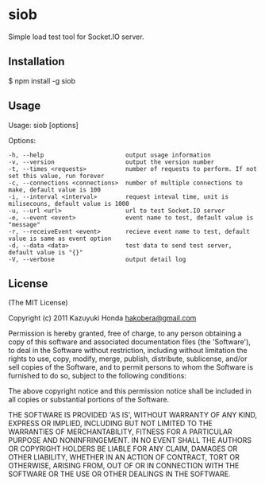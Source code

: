 siob
====

Simple load test tool for Socket.IO server.

Installation
------------

  $ npm install -g siob

Usage
-----

  Usage: siob [options]

  Options:

    -h, --help                       output usage information
    -v, --version                    output the version number
    -t, --times <requests>           number of requests to perform. If not set this value, run forever
    -c, --connections <connections>  number of multiple connections to make, default value is 100
    -i, --interval <interval>        request inteval time, unit is milisecouns, default value is 1000
    -u, --url <url>                  url to test Socket.IO server
    -e, --event <event>              event name to test, default value is "message"
    -r, --receiveEvent <event>       recieve event name to test, default value is same as event option
    -d, --data <data>                test data to send test server, default value is "{}"
    -V, --verbose                    output detail log

License
-------

(The MIT License)

Copyright (c) 2011 Kazuyuki Honda <hakobera@gmail.com>

Permission is hereby granted, free of charge, to any person obtaining a copy of this software and associated documentation files (the 'Software'), to deal in the Software without restriction, including without limitation the rights to use, copy, modify, merge, publish, distribute, sublicense, and/or sell copies of the Software, and to permit persons to whom the Software is furnished to do so, subject to the following conditions:

The above copyright notice and this permission notice shall be included in all copies or substantial portions of the Software.

THE SOFTWARE IS PROVIDED 'AS IS', WITHOUT WARRANTY OF ANY KIND, EXPRESS OR IMPLIED, INCLUDING BUT NOT LIMITED TO THE WARRANTIES OF MERCHANTABILITY, FITNESS FOR A PARTICULAR PURPOSE AND NONINFRINGEMENT. IN NO EVENT SHALL THE AUTHORS OR COPYRIGHT HOLDERS BE LIABLE FOR ANY CLAIM, DAMAGES OR OTHER LIABILITY, WHETHER IN AN ACTION OF CONTRACT, TORT OR OTHERWISE, ARISING FROM, OUT OF OR IN CONNECTION WITH THE SOFTWARE OR THE USE OR OTHER DEALINGS IN THE SOFTWARE.